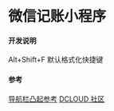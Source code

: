 # 微信记账小程序

#### 开发说明
Alt+Shift+F 默认格式化快捷键

#### 参考
[导航栏凸起参考](https://blog.csdn.net/weixin_45788691/article/details/107672635)
[DCLOUD 社区](https://ask.dcloud.net.cn/docs/#)